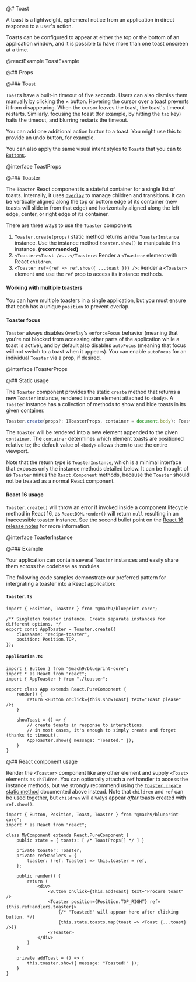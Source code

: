 @# Toast

A toast is a lightweight, ephemeral notice from an application in direct response to a user's action.

Toasts can be configured to appear at either the top or the bottom of an application window, and it is possible to
have more than one toast onscreen at a time.

@reactExample ToastExample

@## Props

@### Toast

`Toast`s have a built-in timeout of five seconds. Users can also dismiss them manually by clicking the &times; button.
Hovering the cursor over a toast prevents it from disappearing. When the cursor leaves the toast, the toast's timeout restarts.
Similarly, focusing the toast (for example, by hitting the `tab` key) halts the timeout, and blurring restarts the timeout.

You can add one additional action button to a toast. You might use this to provide an undo button, for example.

You can also apply the same visual intent styles to `Toast`s that you can to [`Button`s](#core/components/button.css).

@interface ToastProps

@### Toaster

The `Toaster` React component is a stateful container for a single list of toasts. Internally, it
uses [`Overlay`](#core/components/overlay) to manage children and transitions. It can be vertically
aligned along the top or bottom edge of its container (new toasts will slide in from that edge) and
horizontally aligned along the left edge, center, or right edge of its container.

There are three ways to use the `Toaster` component:

1. `Toaster.create(props)` static method returns a new `ToasterInstance` instance. Use the instance method `toaster.show()` to manipulate this instance. __(recommended)__
1. `<Toaster><Toast />...</Toaster>`: Render a `<Toaster>` element with React `children`.
1. `<Toaster ref={ref => ref.show({ ...toast })} />`: Render a `<Toaster>` element and use the `ref` prop to access its instance methods.

<div class="@ns-callout @ns-intent-primary @ns-icon-info-sign">
    <h4 class="@ns-heading">Working with multiple toasters</h4>

You can have multiple toasters in a single application, but you must ensure that each has a unique
`position` to prevent overlap.

</div>

<div class="@ns-callout @ns-intent-primary @ns-icon-info-sign">
    <h4 class="@ns-heading">Toaster focus</h4>

`Toaster` always disables `Overlay`'s `enforceFocus` behavior (meaning that you're not blocked
from accessing other parts of the application while a toast is active), and by default also
disables `autoFocus` (meaning that focus will not switch to a toast when it appears). You can
enable `autoFocus` for an individual `Toaster` via a prop, if desired.

</div>


@interface IToasterProps

@## Static usage

The `Toaster` component provides the static `create` method that returns a new `Toaster` instance, rendered into an
element attached to `<body>`. A `Toaster` instance
has a collection of methods to show and hide toasts in its given container.

```ts
Toaster.create(props?: IToasterProps, container = document.body): ToasterInstance
```

The `Toaster` will be rendered into a new element appended to the given `container`.
The `container` determines which element toasts are positioned relative to; the default value of `<body>` allows them to use the entire viewport.

Note that the return type is `ToasterInstance`, which is a minimal interface that exposes only the instance
methods detailed below. It can be thought of as `Toaster` minus the `React.Component` methods,
because the `Toaster` should not be treated as a normal React component.

<div class="@ns-callout @ns-intent-warning @ns-icon-warning-sign">
    <h4 class="@ns-heading">React 16 usage</h4>

`Toaster.create()` will throw an error if invoked inside a component lifecycle method in React 16, as `ReactDOM.render()` will return
`null` resulting in an inaccessible toaster instance. See the second bullet point on the [React 16 release notes](https://reactjs.org/blog/2017/09/26/react-v16.0.html#breaking-changes) for more information.

</div>

@interface ToasterInstance

@### Example

Your application can contain several `Toaster` instances and easily share them across the codebase as modules.

The following code samples demonstrate our preferred pattern for intergrating a toaster into a React application:

#### `toaster.ts`
```tsx
import { Position, Toaster } from "@mach9/blueprint-core";

/** Singleton toaster instance. Create separate instances for different options. */
export const AppToaster = Toaster.create({
    className: "recipe-toaster",
    position: Position.TOP,
});
```

#### `application.ts`
```tsx
import { Button } from "@mach9/blueprint-core";
import * as React from "react";
import { AppToaster } from "./toaster";

export class App extends React.PureComponent {
    render() {
        return <Button onClick={this.showToast} text="Toast please" />;
    }

    showToast = () => {
        // create toasts in response to interactions.
        // in most cases, it's enough to simply create and forget (thanks to timeout).
        AppToaster.show({ message: "Toasted." });
    }
}
```

@## React component usage

Render the `<Toaster>` component like any other element and supply `<Toast>` elements as `children`. You can
optionally attach a `ref` handler to access the instance methods, but we strongly recommend using the
[`Toaster.create` static method](#core/components/toast.static-usage) documented above instead. Note that
`children` and `ref` can be used together, but `children` will always appear _after_ toasts created with
`ref.show()`.

```tsx
import { Button, Position, Toast, Toaster } from "@mach9/blueprint-core";
import * as React from "react";

class MyComponent extends React.PureComponent {
    public state = { toasts: [ /* ToastProps[] */ ] }

    private toaster: Toaster;
    private refHandlers = {
        toaster: (ref: Toaster) => this.toaster = ref,
    };

    public render() {
        return (
            <div>
                <Button onClick={this.addToast} text="Procure toast" />
                <Toaster position={Position.TOP_RIGHT} ref={this.refHandlers.toaster}>
                    {/* "Toasted!" will appear here after clicking button. */}
                    {this.state.toasts.map(toast => <Toast {...toast} />)}
                </Toaster>
            </div>
        )
    }

    private addToast = () => {
        this.toaster.show({ message: "Toasted!" });
    }
}
```
